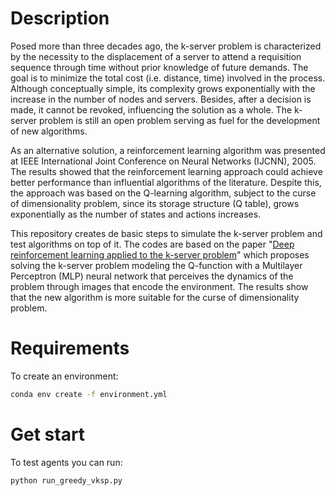 # Description
Posed more than three decades ago, the k-server problem is characterized by the necessity to the displacement of a server to attend a requisition sequence through time without prior knowledge of future demands. The goal is to minimize the total cost (i.e. distance, time) involved in the process. Although conceptually simple, its complexity grows exponentially with the increase in the number of nodes and servers. Besides, after a decision is made, it cannot be revoked, influencing the solution as a whole. The k-server problem is still an open problem serving as fuel for the development of new algorithms.

As an alternative solution, a reinforcement learning algorithm was presented at IEEE International Joint Conference on Neural Networks (IJCNN), 2005. The results showed that the reinforcement learning approach could achieve better performance than influential algorithms of the literature. Despite this, the approach was based on the Q-learning algorithm, subject to the curse of dimensionality problem, since its storage structure (Q table), grows exponentially as the number of states and actions increases.

This repository creates de basic steps to simulate the k-server problem and test algorithms on top of it. The codes are based on the paper "[Deep reinforcement learning applied to the k-server problem](https://www.sciencedirect.com/science/article/abs/pii/S0957417419304154)" which proposes solving the k-server problem modeling the Q-function with a Multilayer Perceptron (MLP) neural network that perceives the dynamics of the problem through images that encode the environment. The results show that the new algorithm is more suitable for the curse of dimensionality problem.

# Requirements
To create an environment:
```bash
conda env create -f environment.yml
```

# Get start
To test agents you can run:
```bash
python run_greedy_vksp.py
```
